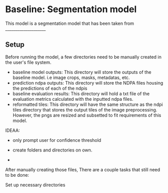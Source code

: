 # Baseline: Segmentation model
This model is a segmentation model that has been taken from ____________________

## Setup
Before running the model, a few directories need to be manually created in the user's file system.
- baseline model outputs: This directory will store the outputs of the baseline model. i.e image crops, masks, metadatas, etc.
- prediction ndpa outputs: This directory will store the NDPA files housing the predictions of each of the ndpis
- baseline evaluation results: This directory will hold a txt file of the evaluation metrics calculated with the inputted ndpa files.
- reformatted tiles: This directory will have the same structure as the ndpi tiles directory that stores the output tiles of the image preprocessing. However, the pngs are resized and subsetted to fit requirements of this model.

IDEAA:
- only prompt user for confidence threshold
- create folders and directories on own.

- 

After manually creating those files, 
There are a couple tasks that still need to be done:

Set up necessary directories

